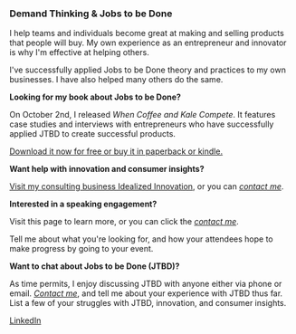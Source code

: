 ### Demand Thinking & Jobs to be Done

I help teams and individuals become great at making and selling products that people will buy. My own experience as an entrepreneur and innovator is why I'm effective at helping others.

I've successfully applied Jobs to be Done theory and practices to my own businesses. I have also helped many others do the same. 

**Looking for my book about Jobs to be Done?** 

On October 2nd, I released *When Coffee and Kale Compete*. It features case studies and interviews with entrepreneurs who have successfully applied JTBD to create successful products.

[Download it now for free or buy it in paperback or kindle.](http://www.whencoffeeandkalecompete.com/)

**Want help with innovation and consumer insights?** 

[Visit my consulting business Idealized Innovation](https://www.idealizedinnovation.com/), or you can [*contact me*](../../contact/).

**Interested in a speaking engagement?**

Visit this page to learn more, or you can click the [*contact me*](../../contact/).

Tell me about what you're looking for, and how your attendees hope to make progress by going to your event.

**Want to chat about Jobs to be Done (JTBD)?** 

As time permits, I enjoy discussing JTBD with anyone either via phone or email. [*Contact me*](../../contact/), and tell me about your experience with JTBD thus far. List a few of your struggles with JTBD, innovation, and consumer insights. 

[LinkedIn](https://www.linkedin.com/in/aklement/)